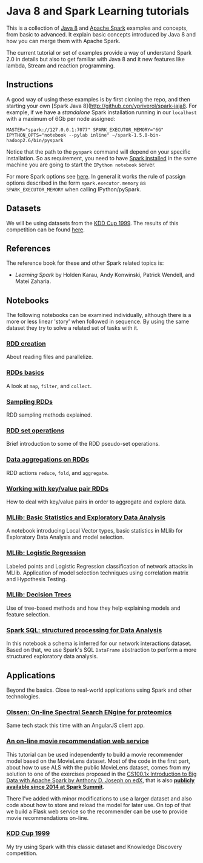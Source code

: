 # Java 8 and Spark Learning tutorials

This is a collection of [Java 8](http://www.oracle.com/technetwork/java/javase/overview/java8-2100321.html) and [Apache Spark](http://spark.apache.org/) examples and concepts,
from basic to advanced. It explain basic concepts introduced by Java 8 and how you can merge them with Apache Spark.

The current tutorial or set of examples provide a way of understand Spark 2.0 in details but also to get familiar with
Java 8 and it new features like lambda, Stream and reaction programming.

## Instructions

A good way of using these examples is by first cloning the repo, and then
starting your own [Spark Java 8](http://github.con/ypriverol/spark-jaja8. For example, if we have a *standalone* Spark installation
running in our `localhost` with a maximum of 6Gb per node assigned:

    MASTER="spark://127.0.0.1:7077" SPARK_EXECUTOR_MEMORY="6G" IPYTHON_OPTS="notebook --pylab inline" ~/spark-1.5.0-bin-hadoop2.6/bin/pyspark

Notice that the path to the `pyspark` command will depend on your specific
installation. So as requirement, you need to have
[Spark installed](https://spark.apache.org/docs/latest/index.html) in
the same machine you are going to start the `IPython notebook` server.

For more Spark options see [here](https://spark.apache.org/docs/latest/spark-standalone.html). In general it works the rule of passign options
described in the form `spark.executor.memory` as `SPARK_EXECUTOR_MEMORY` when
calling IPython/pySpark.

## Datasets

We will be using datasets from the [KDD Cup 1999](http://kdd.ics.uci.edu/databases/kddcup99/kddcup99.html). The results
of this competition can be found [here](http://cseweb.ucsd.edu/~elkan/clresults.html).

## References

The reference book for these and other Spark related topics is:

- *Learning Spark* by Holden Karau, Andy Konwinski, Patrick Wendell, and Matei Zaharia.

## Notebooks

The following notebooks can be examined individually, although there is a more
or less linear 'story' when followed in sequence. By using the same dataset
they try to solve a related set of tasks with it.

### [RDD creation](https://github.com/jadianes/spark-py-notebooks/blob/master/nb1-rdd-creation/nb1-rdd-creation.ipynb)

About reading files and parallelize.

### [RDDs basics](https://github.com/jadianes/spark-py-notebooks/blob/master/nb2-rdd-basics/nb2-rdd-basics.ipynb)

A look at `map`, `filter`, and `collect`.

### [Sampling RDDs](https://github.com/jadianes/spark-py-notebooks/blob/master/nb3-rdd-sampling/nb3-rdd-sampling.ipynb)

RDD sampling methods explained.

### [RDD set operations](https://github.com/jadianes/spark-py-notebooks/blob/master/nb4-rdd-set/nb4-rdd-set.ipynb)

Brief introduction to some of the RDD pseudo-set operations.

### [Data aggregations on RDDs](https://github.com/jadianes/spark-py-notebooks/blob/master/nb5-rdd-aggregations/nb5-rdd-aggregations.ipynb)

RDD actions `reduce`, `fold`, and `aggregate`.

### [Working with key/value pair RDDs](https://github.com/jadianes/spark-py-notebooks/blob/master/nb6-rdd-key-value/nb6-rdd-key-value.ipynb)

How to deal with key/value pairs in order to aggregate and explore data.

### [MLlib: Basic Statistics and Exploratory Data Analysis](https://github.com/jadianes/spark-py-notebooks/blob/master/nb7-mllib-statistics/nb7-mllib-statistics.ipynb)

A notebook introducing Local Vector types, basic statistics
in MLlib for Exploratory Data Analysis and model selection.

### [MLlib: Logistic Regression](https://github.com/jadianes/spark-py-notebooks/blob/master/nb8-mllib-logit/nb8-mllib-logit.ipynb)

Labeled points and Logistic Regression classification of network attacks in MLlib.
Application of model selection techniques using correlation matrix and Hypothesis Testing.

### [MLlib: Decision Trees](https://github.com/jadianes/spark-py-notebooks/blob/master/nb9-mllib-trees/nb9-mllib-trees.ipynb)

Use of tree-based methods and how they help explaining models and
 feature selection.

### [Spark SQL: structured processing for Data Analysis](https://github.com/jadianes/spark-py-notebooks/blob/master/nb10-sql-dataframes/nb10-sql-dataframes.ipynb)

In this notebook a schema is inferred for our network interactions dataset. Based on that, we use
Spark's SQL `DataFrame` abstraction to perform a more structured exploratory data analysis.


## Applications

Beyond the basics. Close to real-world applications using Spark and other technologies.

### [Olssen: On-line Spectral Search ENgine for proteomics](http://olssen.github.io/)

Same tech stack this time with an AngularJS client app.

### [An on-line movie recommendation web service](https://github.com/jadianes/spark-movie-lens)

This tutorial can be used independently to build a movie recommender model based on the MovieLens dataset. Most of the code in the first part, about how to use ALS with the public MovieLens dataset, comes from my solution to one of the exercises proposed in the [CS100.1x Introduction to Big Data with Apache Spark by Anthony D. Joseph on edX](https://www.edx.org/course/introduction-big-data-apache-spark-uc-berkeleyx-cs100-1x), that is also [**publicly available since 2014 at Spark Summit**](https://databricks-training.s3.amazonaws.com/movie-recommendation-with-mllib.html).

There I've added with minor modifications to use a larger dataset and also code about how to store and reload the model for later use. On top of that we build a Flask web service so the recommender can be use to provide movie recommendations on-line.

### [KDD Cup 1999](https://github.com/jadianes/kdd-cup-99-spark)

My try using Spark with this classic dataset and Knowledge Discovery competition.

